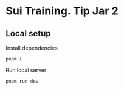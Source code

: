 # Sui Training. Tip Jar 2

## Local setup

Install dependencies

```shell
pnpm i
```

Run local server

```shell
pnpm run dev
```
